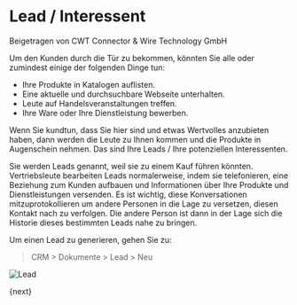 # Lead / Interessent
<span class="text-muted contributed-by">Beigetragen von CWT Connector & Wire Technology GmbH</span>

Um den Kunden durch die Tür zu bekommen, könnten Sie alle oder zumindest einige der folgenden Dinge tun:

* Ihre Produkte in Katalogen auflisten.
* Eine aktuelle und durchsuchbare Webseite unterhalten.
* Leute auf Handelsveranstaltungen treffen.
* Ihre Ware oder Ihre Dienstleistung bewerben.

Wenn Sie kundtun, dass Sie hier sind und etwas Wertvolles anzubieten haben, dann werden die Leute zu Ihnen kommen und die Produkte in Augenschein nehmen. Das sind Ihre Leads / Ihre potenziellen Interessenten.

Sie werden Leads genannt, weil sie zu einem Kauf führen könnten. Vertriebsleute bearbeiten Leads normalerweise, indem sie telefonieren, eine Beziehung zum Kunden aufbauen und Informationen über Ihre Produkte und Dienstleistungen versenden. Es ist wichtig, diese Konversationen mitzuprotokollieren um andere Personen in die Lage zu versetzen, diesen Kontakt nach zu verfolgen. Die andere Person ist dann in der Lage sich die Historie dieses bestimmten Leads nahe zu bringen.

Um einen Lead zu generieren, gehen Sie zu:

> CRM > Dokumente > Lead > Neu

<img class="screenshot" alt="Lead" src="{{docs_base_url}}/assets/img/crm/lead.png">

{next}
